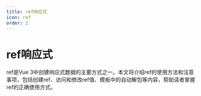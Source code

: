```yaml
---
title: ref响应式
icon: ref
order: 2
---
```


# ref响应式

ref是Vue 3中创建响应式数据的主要方式之一。本文将介绍ref的使用方法和注意事项，包括创建ref、访问和修改ref值、模板中的自动解包等内容，帮助读者掌握ref的正确使用方式。
